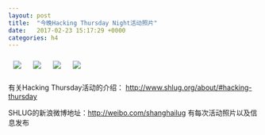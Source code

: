 ```yaml
---
layout: post
title:  "今晚Hacking Thursday Night活动照片"
date:   2017-02-23 15:17:29 +0000
categories: h4
---
```


[<img style='margin:10px;' src='/res2017/h223.h4/h223_1944_1200+08.1920p.jpg'>](/res2017/h223.h4/h223_1944_1200+08.JPG)
[<img style='margin:10px;' src='/res2017/h223.h4/h223_1944_4600+08.1920p.jpg'>](/res2017/h223.h4/h223_1944_4600+08.JPG)
[<img style='margin:10px;' src='/res2017/h223.h4/h223_2007_4100+08.1920p.jpg'>](/res2017/h223.h4/h223_2007_4100+08.JPG)
[<img style='margin:10px;' src='/res2017/h223.h4/h223_2009_0500+08.1920p.jpg'>](/res2017/h223.h4/h223_2009_0500+08.JPG)

有关Hacking Thursday活动的介绍：
http://www.shlug.org/about/#hacking-thursday

SHLUG的新浪微博地址：http://weibo.com/shanghailug 有每次活动照片以及信息发布


